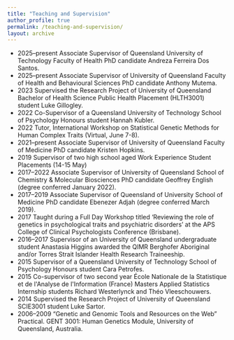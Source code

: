 ```yaml
---
title: "Teaching and Supervision"
author_profile: true
permalink: /teaching-and-supervision/
layout: archive
---
```


* 2025–present Associate Supervisor of Queensland University of Technology Faculty of Health PhD candidate Andreza Ferreira Dos Santos.
* 2025–present Associate Supervisor of University of Queensland Faculty of Health and Behavioural Sciences PhD candidate Anthony Mutema.
* 2023	Supervised the Research Project of University of Queensland Bachelor of Health Science Public Health Placement (HLTH3001) student Luke Gillogley.
* 2022 Co-Supervisor of a Queensland University of Technology School of Psychology Honours student Hannah Kubler.
* 2022 Tutor, International Workshop on Statistical Genetic Methods for Human Complex Traits (Virtual, June 7-8).
* 2021–present Associate Supervisor of University of Queensland Faculty of Medicine PhD candidate Kristen Hopkins.
* 2019 Supervisor of two high school aged Work Experience Student Placements (14-15 May)
* 2017–2022 Associate Supervisor of University of Queensland School of Chemistry & Molecular Biosciences PhD candidate Geoffrey English (degree conferred January 2022).
* 2017–2019 Associate Supervisor of Queensland of University School of Medicine PhD candidate Ebenezer Adjah (degree conferred March 2019).
* 2017 Taught during a Full Day Workshop titled ‘Reviewing the role of genetics in psychological traits and psychiatric disorders’ at the APS College of Clinical Psychologists Conference (Brisbane).
* 2016–2017 Supervisor of an University of Queensland undergraduate student Anastasia Higgins awarded the QIMR Berghofer Aboriginal and/or Torres Strait Islander Health Research Traineeship.
* 2015 Supervisor of a Queensland University of Technology School of Psychology Honours student Cara Petrofes.
* 2015 Co-supervisor of two second year École Nationale de la Statistique et de l'Analyse de l'Information (France) Masters Applied Statistics Internship students Richard Westerlynck and Théo Vleeschouwers.
* 2014 Supervised the Research Project of University of Queensland SCIE3001 student Luke Sartor.
* 2006–2009 “Genetic and Genomic Tools and Resources on the Web” Practical. GENT 3001: Human Genetics Module, University of Queensland, Australia.
